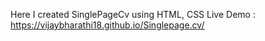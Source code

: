 Here I created SinglePageCv using HTML, CSS 
Live Demo : https://vijaybharathi18.github.io/Singlepage.cv/
